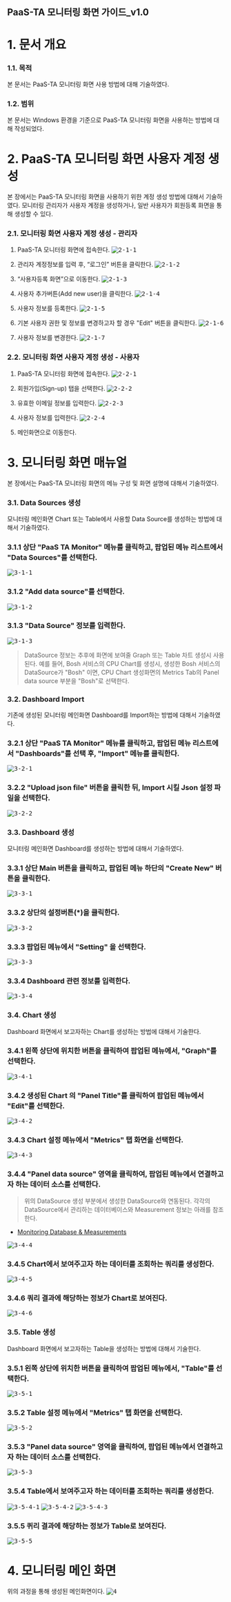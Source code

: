 ## PaaS-TA 모니터링 화면 가이드_v1.0

# 1. 문서 개요



### 1.1. 목적
      
본 문서는 PaaS-TA 모니터링 화면 사용 방법에 대해 기술하였다.



### 1.2. 범위
      
본 문서는 Windows 환경을 기준으로 PaaS-TA 모니터링 화면을 사용하는 방법에 대해 작성되었다.



# 2.  PaaS-TA 모니터링 화면 사용자 계정 생성

본 장에서는 PaaS-TA 모니터링 화면을 사용하기 위한 계정 생성 방법에 대해서 기술하였다.
모니터링 관리자가 사용자 계정을 생성하거나, 일반 사용자가 회원등록 화면을 통해 생성할 수 있다.



### 2.1.  모니터링 화면 사용자 계정 생성 - 관리자

1.  PaaS-TA 모니터링 화면에 접속한다.
<kbd>![2-1-1]</kbd>

2. 관리자 계정정보를 입력 후, “로그인” 버튼을 클릭한다. 
<kbd>![2-1-2]</kbd>

3.  “사용자등록 화면”으로 이동한다.
<kbd>![2-1-3]</kbd>

4.  사용자 추가버튼(Add new user)을 클릭한다.
<kbd>![2-1-4]</kbd>

5.  사용자 정보를 등록한다.
<kbd>![2-1-5]</kbd>

6.  기본 사용자 권한 및 정보를 변경하고자 할 경우 "Edit" 버튼을 클릭한다.
<kbd>![2-1-6]</kbd>

7. 사용자 정보를 변경한다.
<kbd>![2-1-7]</kbd>



### 2.2.  모니터링 화면 사용자 계정 생성 - 사용자

1. PaaS-TA 모니터링 화면에 접속한다.
<kbd>![2-2-1]</kbd>

2. 회원가입(Sign-up) 탭을 선택한다.
<kbd>![2-2-2]</kbd>

3. 유효한 이메일 정보를 입력한다.
<kbd>![2-2-3]</kbd>

4. 사용자 정보를 입력한다.
<kbd>![2-2-4]</kbd>

5. 메인화면으로 이동한다.



# 3. 모니터링 화면 매뉴얼

본 장에서는 PaaS-TA 모니터링 화면의 메뉴 구성 및 화면 설명에 대해서 기술하였다.



### 3.1.  Data Sources 생성

모니터링 메인화면 Chart 또는 Table에서 사용할 Data Source를 생성하는 방법에 대해서 기술하였다.

### 3.1.1 상단 "PaaS TA Monitor" 메뉴를 클릭하고, 팝업된 메뉴 리스트에서 "Data Sources"를 선택한다.

<kbd>![3-1-1]</kbd>

### 3.1.2 "Add data source"를 선택한다.

<kbd>![3-1-2]</kbd>

### 3.1.3 "Data Source" 정보를 입력한다.

<kbd>![3-1-3]</kbd>

> DataSource 정보는 추후에 화면에 보여줄 Graph 또는 Table 차트 생성시 사용된다.
> 예를 들어, Bosh 서비스의 CPU Chart를 생성시, 생성한 Bosh 서비스의 DataSource가 "Bosh" 이면, CPU Chart 생성화면의 Metrics Tab의 Panel data source 부분을 "Bosh"로 선택한다.



### 3.2.  Dashboard Import

기존에 생성된 모니터링 메인화면 Dashboard를 Import하는 방법에 대해서 기술하였다.

### 3.2.1 상단 "PaaS TA Monitor" 메뉴를 클릭하고, 팝업된 메뉴 리스트에서 "Dashboards"를 선택 후, "Import" 메뉴를 클릭한다.

<kbd>![3-2-1]</kbd>

### 3.2.2 "Upload json file" 버튼을 클릭한 뒤, Import 시킬 Json 설정 파일을 선택한다.

<kbd>![3-2-2]</kbd>



### 3.3.  Dashboard 생성

모니터링 메인화면 Dashboard를 생성하는 방법에 대해서 기술하였다.

### 3.3.1 상단 Main 버튼을 클릭하고, 팝업된 메뉴 하단의 "Create New" 버튼을 클릭한다.

<kbd>![3-3-1]</kbd>

### 3.3.2 상단의 설정버튼(*)을 클릭한다. 

<kbd>![3-3-2]</kbd>

### 3.3.3 팝업된 메뉴에서 "Setting" 을 선택한다.

<kbd>![3-3-3]</kbd>

### 3.3.4 Dashboard 관련 정보를 입력한다.

<kbd>![3-3-4]</kbd>



### 3.4.  Chart 생성

Dashboard 화면에서 보고자하는 Chart를 생성하는 방법에 대해서 기술한다.

### 3.4.1 왼쪽 상단에 위치한 버튼을 클릭하여 팝업된 메뉴에서, "Graph"를 선택한다.

<kbd>![3-4-1]</kbd>

### 3.4.2 생성된 Chart 의 "Panel Title"를 클릭하여 팝업된 메뉴에서 "Edit"를 선택한다.  

<kbd>![3-4-2]</kbd>

### 3.4.3 Chart 설정 메뉴에서 "Metrics" 탭 화면을 선택한다.

<kbd>![3-4-3]</kbd>

### 3.4.4 "Panel data source" 영역을 클릭하여, 팝업된 메뉴에서 연결하고자 하는 데이터 소스를 선택한다.

> 위의 DataSource 생성 부분에서 생성한 DataSource와 연동된다.
> 각각의 DataSource에서 관리하는 데이터베이스와 Measurement 정보는 아래를 참조한다.
- [Monitoring Database & Measurements](https://github.com/PaaS-TA/Guide-2.0-Linguine-/blob/master/Use-Guide/PaaS-TA%20%EB%AA%A8%EB%8B%88%ED%84%B0%EB%A7%81%20DB%20%EB%B0%8F%20Metrics%20%EA%B0%80%EC%9D%B4%EB%93%9C.md) 

<kbd>![3-4-4]</kbd>

### 3.4.5 Chart에서 보여주고자 하는 데이터를 조회하는 쿼리를 생성한다.

<kbd>![3-4-5]</kbd>

### 3.4.6 쿼리 결과에 해당하는 정보가 Chart로 보여진다.

<kbd>![3-4-6]</kbd>



### 3.5.  Table 생성

Dashboard 화면에서 보고자하는 Table을 생성하는 방법에 대해서 기술한다.

### 3.5.1 왼쪽 상단에 위치한 버튼을 클릭하여 팝업된 메뉴에서, "Table"를 선택한다.

<kbd>![3-5-1]</kbd>

### 3.5.2 Table 설정 메뉴에서 "Metrics" 탭 화면을 선택한다.

<kbd>![3-5-2]</kbd>

### 3.5.3 "Panel data source" 영역을 클릭하여, 팝업된 메뉴에서 연결하고자 하는 데이터 소스를 선택한다.

<kbd>![3-5-3]</kbd>

### 3.5.4 Table에서 보여주고자 하는 데이터를 조회하는 쿼리를 생성한다.

<kbd>![3-5-4-1]</kbd>
<kbd>![3-5-4-2]</kbd>
<kbd>![3-5-4-3]</kbd>

### 3.5.5 퀴리 결과에 해당하는 정보가 Table로 보여진다.

<kbd>![3-5-5]</kbd>



# 4. 모니터링 메인 화면

위의 과정을 통해 생성된 메인화면이다.
<kbd>![4]</kbd>

[2-1-1]:images/monitoring/2-1-1.png
[2-1-2]:images/monitoring/2-1-2.png
[2-1-3]:images/monitoring/2-1-3.png
[2-1-4]:images/monitoring/2-1-4.png
[2-1-5]:images/monitoring/2-1-5.png
[2-1-6]:images/monitoring/2-1-6.png
[2-1-7]:images/monitoring/2-1-7.png
[2-2-1]:images/monitoring/2-1-1.png
[2-2-2]:images/monitoring/2-2-2.png
[2-2-3]:images/monitoring/2-2-3.png
[2-2-4]:images/monitoring/2-2-4.png
[3-1-1]:images/monitoring/3-1-1.png
[3-1-2]:images/monitoring/3-1-2.png
[3-1-3]:images/monitoring/3-1-3.png
[3-2-1]:images/monitoring/3-2-1.png
[3-2-2]:images/monitoring/3-2-2.png
[3-3-1]:images/monitoring/3-3-1.png
[3-3-2]:images/monitoring/3-3-2.png
[3-3-3]:images/monitoring/3-3-3.png
[3-3-4]:images/monitoring/3-3-4.png
[3-4-1]:images/monitoring/3-4-1.png
[3-4-2]:images/monitoring/3-4-2.png
[3-4-3]:images/monitoring/3-4-3.png
[3-4-4]:images/monitoring/3-4-4.png
[3-4-5]:images/monitoring/3-4-5.png
[3-4-6]:images/monitoring/3-4-6.png
[3-5-1]:images/monitoring/3-5-1.png
[3-5-2]:images/monitoring/3-5-2.png
[3-5-3]:images/monitoring/3-5-3.png
[3-5-4-1]:images/monitoring/3-5-4-1.png
[3-5-4-2]:images/monitoring/3-5-4-2.png
[3-5-4-3]:images/monitoring/3-5-4-3.png
[3-5-5]:images/monitoring/3-3-5.png
[4]:images/monitoring/main.png
